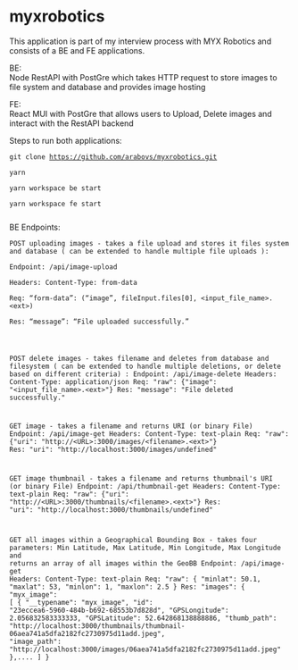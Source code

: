 <h1 class="code-line" data-line-start=0 data-line-end=1 ><a id="myxrobotics_0"></a>myxrobotics</h1>
<p class="has-line-data" data-line-start="2" data-line-end="3">This application is part of my interview process with MYX Robotics and consists of a BE and FE applications.</p>
<p class="has-line-data" data-line-start="4" data-line-end="6">BE:<br>
Node RestAPI with PostGre which takes HTTP request to store images to file system and database and provides image hosting</p>
<p class="has-line-data" data-line-start="7" data-line-end="9">FE:<br>
React MUI with PostGre that allows users to Upload, Delete images and interact with the RestAPI backend</p>
<p class="has-line-data" data-line-start="10" data-line-end="15">Steps to run both applications:<br>
<pre><code>git clone <a href="https://github.com/arabovs/myxrobotics.git">https://github.com/arabovs/myxrobotics.git</a><br>
yarn<br>
yarn workspace be start<br>
yarn workspace fe start</p></code></pre><p class="has-line-data" data-line-start="17" data-line-end="23">BE Endpoints:<br>
<pre><code>POST uploading images - takes a file upload and stores it files system and database ( can be extended to handle multiple file uploads ):<br>
Endpoint: /api/image-upload<br>
Headers: Content-Type: from-data<br>
Req: “form-data”: (“image”, fileInput.files[0], &lt;input_file_name&gt;.&lt;ext&gt;)<br>
Res: “message”: “File uploaded successfully.”</p>

POST delete images - takes filename and deletes from database and filesystem ( can be extended to handle multiple deletions, or delete based on different criteria) :
    Endpoint: /api/image-delete
    Headers: Content-Type: application/json
    Req: &quot;raw&quot;: {&quot;image&quot;: &quot;&lt;input_file_name&gt;.&lt;ext&gt;&quot;}
    Res: &quot;message&quot;: &quot;File deleted successfully.&quot;

GET image - takes a filename and returns URI (or binary File)
    Endpoint: /api/image-get
    Headers: Content-Type: text-plain
    Req: &quot;raw&quot;: {&quot;uri&quot;: &quot;http://&lt;URL&gt;:3000/images/&lt;filename&gt;.&lt;ext&gt;&quot;}
    Res: &quot;uri&quot;: &quot;http://localhost:3000/images/undefined&quot;

GET image thumbnail - takes a filename and returns thumbnail's URI (or binary File)
    Endpoint: /api/thumbnail-get
    Headers: Content-Type: text-plain
    Req: &quot;raw&quot;: {&quot;uri&quot;: &quot;http://&lt;URL&gt;:3000/thumbnails/&lt;filename&gt;.&lt;ext&gt;&quot;}
    Res: &quot;uri&quot;: &quot;http://localhost:3000/thumbnails/undefined&quot;
   
GET all images within a Geographical Bounding Box - takes four parameters: Min Latitude, Max Latitude, Min Longitude, Max Longitude and returns an array of all images     within the GeoBB
    Endpoint: /api/image-get
    Headers: Content-Type: text-plain
    Req: &quot;raw&quot;: {
        &quot;minlat&quot;: 50.1,
        &quot;maxlat&quot;: 53,
        &quot;minlon&quot;: 1,
        &quot;maxlon&quot;: 2.5
    }
    Res: &quot;images&quot;: {
            &quot;myx_image&quot;: [
                {
                &quot;__typename&quot;: &quot;myx_image&quot;,
                &quot;id&quot;: &quot;23eccea6-5960-484b-b692-68553b7d828d&quot;,
                &quot;GPSLongitude&quot;: 2.056832583333333,
                &quot;GPSLatitude&quot;: 52.642868138888886,
                &quot;thumb_path&quot;: &quot;http://localhost:3000/thumbnails/thumbnail-06aea741a5dfa2182fc2730975d11add.jpeg&quot;,
                &quot;image_path&quot;: &quot;http://localhost:3000/images/06aea741a5dfa2182fc2730975d11add.jpeg&quot;
            },....
        ]
    }
</code></pre>
